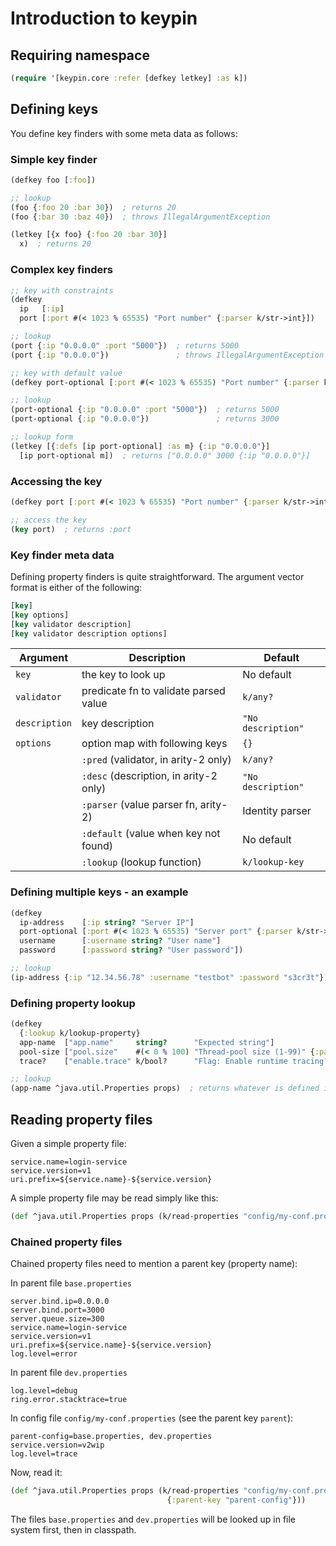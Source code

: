 # Introduction to keypin


## Requiring namespace

```clojure
(require '[keypin.core :refer [defkey letkey] :as k])
```


## Defining keys

You define key finders with some meta data as follows:


### Simple key finder

```clojure
(defkey foo [:foo])

;; lookup
(foo {:foo 20 :bar 30})  ; returns 20
(foo {:bar 30 :baz 40})  ; throws IllegalArgumentException

(letkey [{x foo} {:foo 20 :bar 30}]
  x)  ; returns 20
```


### Complex key finders

```clojure
;; key with constraints
(defkey
  ip   [:ip]
  port [:port #(< 1023 % 65535) "Port number" {:parser k/str->int}])

;; lookup
(port {:ip "0.0.0.0" :port "5000"})  ; returns 5000
(port {:ip "0.0.0.0"})               ; throws IllegalArgumentException

;; key with default value
(defkey port-optional [:port #(< 1023 % 65535) "Port number" {:parser k/str->int :default 3000}])

;; lookup
(port-optional {:ip "0.0.0.0" :port "5000"})  ; returns 5000
(port-optional {:ip "0.0.0.0"})               ; returns 3000

;; lookup form
(letkey [{:defs [ip port-optional] :as m} {:ip "0.0.0.0"}]
  [ip port-optional m])  ; returns ["0.0.0.0" 3000 {:ip "0.0.0.0"}]
```


### Accessing the key

```clojure
(defkey port [:port #(< 1023 % 65535) "Port number" {:parser k/str->int}])

;; access the key
(key port)  ; returns :port
```


### Key finder meta data

Defining property finders is quite straightforward. The argument vector format is either of the following:

```clojure
[key]
[key options]
[key validator description]
[key validator description options]
```

| Argument      | Description                           | Default            |
|---------------|---------------------------------------|--------------------|
| `key`         | the key to look up                    | No default         |
| `validator`   | predicate fn to validate parsed value | `k/any?`           |
| `description` | key description                       | `"No description"` |
| `options`     | option map with following keys        | `{}`               |
|               | `:pred` (validator, in arity-2 only)  | `k/any?`           |
|               | `:desc` (description, in arity-2 only)| `"No description"` |
|               | `:parser`  (value parser fn, arity-2) | Identity parser    |
|               | `:default` (value when key not found) | No default         |
|               | `:lookup`  (lookup function)          | `k/lookup-key`     |


### Defining multiple keys - an example

```clojure
(defkey
  ip-address    [:ip string? "Server IP"]
  port-optional [:port #(< 1023 % 65535) "Server port" {:parser k/str->int :default 3000}]
  username      [:username string? "User name"]
  password      [:password string? "User password"])

;; lookup
(ip-address {:ip "12.34.56.78" :username "testbot" :password "s3cr3t"})
```


### Defining property lookup

```clojure
(defkey
  {:lookup k/lookup-property}
  app-name  ["app.name"     string?      "Expected string"]
  pool-size ["pool.size"    #(< 0 % 100) "Thread-pool size (1-99)" {:parser k/str->int}]
  trace?    ["enable.trace" k/bool?      "Flag: Enable runtime tracing?" {:parser k/str->bool :default true}])

;; lookup
(app-name ^java.util.Properties props)  ; returns whatever is defined in the properties file
```


## Reading property files

Given a simple property file:

```properties
service.name=login-service
service.version=v1
uri.prefix=${service.name}-${service.version}
```

A simple property file may be read simply like this:

```clojure
(def ^java.util.Properties props (k/read-properties "config/my-conf.properties"))
```


### Chained property files

Chained property files need to mention a parent key (property name):

In parent file `base.properties`

```properties
server.bind.ip=0.0.0.0
server.bind.port=3000
server.queue.size=300
service.name=login-service
service.version=v1
uri.prefix=${service.name}-${service.version}
log.level=error
```

In parent file `dev.properties`

```properties
log.level=debug
ring.error.stacktrace=true
```

In config file `config/my-conf.properties` (see the parent key `parent`):

```properties
parent-config=base.properties, dev.properties
service.version=v2wip
log.level=trace
```

Now, read it:

```clojure
(def ^java.util.Properties props (k/read-properties "config/my-conf.properties"
                                   {:parent-key "parent-config"}))
```

The files `base.properties` and `dev.properties` will  be looked up in file system first, then in classpath.
